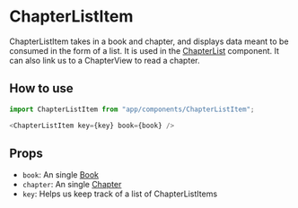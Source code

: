 ChapterListItem
===============
ChapterListItem takes in a book and chapter, and displays data meant to be consumed in the form of a list.  It is used in the [ChapterList](../ChapterList) component.  It can also link us to a ChapterView to read a chapter.

How to use
----------
```js
import ChapterListItem from "app/components/ChapterListItem";

<ChapterListItem key={key} book={book} />
```

Props
-----
* `book`: An single [Book](../../data/models/Book)
* `chapter`: An single [Chapter](../../data/models/Chapter)
* `key`: Helps us keep track of a list of ChapterListItems
